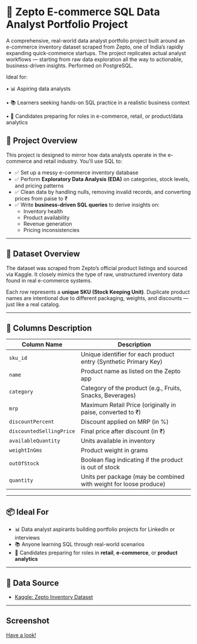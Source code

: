 # 🛒 Zepto E-commerce SQL Data Analyst Portfolio Project

A comprehensive, real-world data analyst portfolio project built around an e-commerce inventory dataset scraped from Zepto, one of India’s rapidly expanding quick-commerce startups. The project replicates actual analyst workflows — starting from raw data exploration all the way to actionable, business-driven insights. Performed on PostgreSQL.

Ideal for:

 •	📊 Aspiring data analysts 
	
 •	📚 Learners seeking hands-on SQL practice in a realistic business context
	
 •	💼 Candidates preparing for roles in e-commerce, retail, or product/data analytics

 ## 📌 Project Overview

This project is designed to mirror how data analysts operate in the e-commerce and retail industry. You'll use SQL to:

- ✅ Set up a messy e-commerce inventory database
- ✅ Perform **Exploratory Data Analysis (EDA)** on categories, stock levels, and pricing patterns
- ✅ Clean data by handling nulls, removing invalid records, and converting prices from paise to ₹
- ✅ Write **business-driven SQL queries** to derive insights on:
  - Inventory health
  - Product availability
  - Revenue generation
  - Pricing inconsistencies

---

## 📁 Dataset Overview

The dataset was scraped from Zepto’s official product listings and sourced via Kaggle. It closely mimics the type of raw, unstructured inventory data found in real e-commerce systems.

Each row represents a **unique SKU (Stock Keeping Unit)**. Duplicate product names are intentional due to different packaging, weights, and discounts — just like a real catalog.

---

## 🧾 Columns Description

| Column Name              | Description                                                              |
|--------------------------|--------------------------------------------------------------------------|
| `sku_id`                 | Unique identifier for each product entry (Synthetic Primary Key)         |
| `name`                   | Product name as listed on the Zepto app                                  |
| `category`               | Category of the product (e.g., Fruits, Snacks, Beverages)                |
| `mrp`                    | Maximum Retail Price (originally in paise, converted to ₹)               |
| `discountPercent`        | Discount applied on MRP (in %)                                           |
| `discountedSellingPrice`| Final price after discount (in ₹)                                        |
| `availableQuantity`      | Units available in inventory                                             |
| `weightInGms`            | Product weight in grams                                                  |
| `outOfStock`             | Boolean flag indicating if the product is out of stock                   |
| `quantity`               | Units per package (may be combined with weight for loose produce)        |

---

## 📦 Ideal For

- 📊 Data analyst aspirants building portfolio projects for LinkedIn or interviews  
- 📚 Anyone learning SQL through real-world scenarios  
- 💼 Candidates preparing for roles in **retail**, **e-commerce**, or **product analytics**

---


## 📎 Data Source

- [Kaggle: Zepto Inventory Dataset](https://www.kaggle.com/datasets/palvinder2006/zepto-inventory-dataset) 

---

## Screenshot

[Have a look!](https://github.com/ananyasaini64760/Zepto_Data_Analysis/blob/main/ScreenShot.png)
